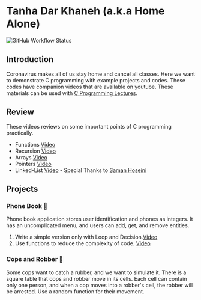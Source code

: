 # Tanha Dar Khaneh (a.k.a Home Alone)

![GitHub Workflow Status](https://img.shields.io/github/workflow/status/1995parham/tanhadarkhaneh/build?label=build&logo=github&style=flat-square)

## Introduction

Coronavirus makes all of us stay home and cancel all classes.
Here we want to demonstrate C programming with example projects and codes.
These codes have companion videos that are available on youtube.
These materials can be used with [C Programming Lectures](https://ce101.aut-ce.page/).

## Review

These videos reviews on some important points of C programming practically.

- Functions [Video](https://youtu.be/4TNvD4F5DnU)
- Recursion [Video](https://youtu.be/r4U-2oM2lEQ)
- Arrays [Video](https://youtu.be/6IneTl2VjWw)
- Pointers [Video](https://youtu.be/dTAJAAG8Yvg)
- Linked-List [Video](https://drive.google.com/file/d/1n_gcB7vvCNftk1ZCwfm0PBywiTxDDSHV/view?usp=drivesdk) - Special Thanks to [Saman Hoseini](https://github.com/saman2000hoseini)

## Projects

### Phone Book :iphone:

Phone book application stores user identification and phones as integers.
It has an uncomplicated menu, and users can add, get, and remove entities.

1. Write a simple version only with Loop and Decision.[Video](https://youtu.be/i7tPhMz1BXM)
2. Use functions to reduce the complexity of code. [Video](https://youtu.be/msOIwGQukgY)

### Cops and Robber :police_car:

Some cops want to catch a rubber, and we want to simulate it. There is a square table that cops and robber move in its cells. Each cell can contain only one person, and when a cop moves into a robber's cell, the robber will be arrested. Use a random function for their movement.
